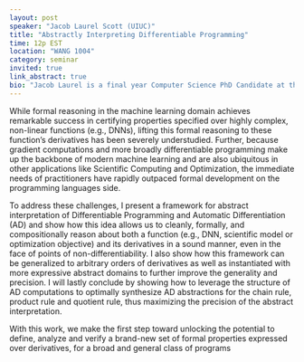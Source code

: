 ```yaml
---
layout: post
speaker: "Jacob Laurel Scott (UIUC)"
title: "Abstractly Interpreting Differentiable Programming"
time: 12p EST
location: "WANG 1004"
category: seminar
invited: true
link_abstract: true
bio: "Jacob Laurel is a final year Computer Science PhD Candidate at the University of Illinois Urbana-Champaign advised by Prof. Sasa Misailovic. Jacob’s research interests center upon applying insights from continuous mathematics to build program analyses for differentiable and probabilistic programming. His current research focuses on building precise, general and scalable static analyses for Automatic Differentiation. He has published in conferences including POPL, OOPSLA, ESOP, DAC, DATE, CVPR and ICLR. He received a Sloan UCEM Scholarship as well as a Mavis Future Faculty Fellowship for his contributions. He earned bachelors degrees in both Electrical Engineering and Applied Mathematics (Scientific Computation Track) at the University of Alabama at Birmingham."
---
```

While formal reasoning in the machine learning domain achieves remarkable success in certifying properties specified over highly complex, non-linear functions (e.g., DNNs), lifting this formal reasoning to these function’s derivatives has been severely understudied. Further, because gradient computations and more broadly differentiable programming make up the backbone of modern machine learning and are also ubiquitous in other applications like Scientific Computing and Optimization, the immediate needs of practitioners have rapidly outpaced formal development on the programming languages side.

To address these challenges, I present a framework for abstract interpretation of Differentiable Programming and Automatic Differentiation (AD) and show how this idea allows us to cleanly, formally, and compositionally reason about both a function (e.g., DNN, scientific model or optimization objective) and its derivatives in a sound manner, even in the face of points of non-differentiability. I also show how this framework can be generalized to arbitrary orders of derivatives as well as instantiated with more expressive abstract domains to further improve the generality and precision. I will lastly conclude by showing how to leverage the structure of AD computations to optimally synthesize AD abstractions for the chain rule, product rule and quotient rule, thus maximizing the precision of the abstract interpretation.

With this work, we make the first step toward unlocking the potential to define, analyze and verify a brand-new set of formal properties expressed over derivatives, for a broad and general class of programs
